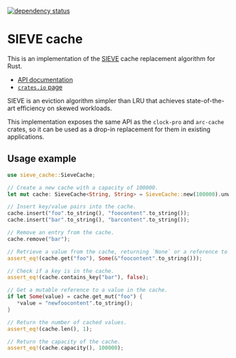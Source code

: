 [![dependency status](https://deps.rs/repo/github/jedisct1/rust-sieve-cache/status.svg)](https://deps.rs/repo/github/jedisct1/rust-sieve-cache)

# SIEVE cache

This is an implementation of the [SIEVE](http://sievecache.com) cache replacement algorithm for Rust.

- [API documentation](https://docs.rs/sieve-cache/0.1.2/sieve_cache/struct.SieveCache.html)
- [`crates.io` page](https://crates.io/crates/sieve-cache)

SIEVE is an eviction algorithm simpler than LRU that achieves state-of-the-art efficiency on skewed workloads.

This implementation exposes the same API as the `clock-pro` and `arc-cache` crates, so it can be used as a drop-in replacement for them in existing applications.

## Usage example

```rust
use sieve_cache::SieveCache;

// Create a new cache with a capacity of 100000.
let mut cache: SieveCache<String, String> = SieveCache::new(100000).unwrap();

// Insert key/value pairs into the cache.
cache.insert("foo".to_string(), "foocontent".to_string());
cache.insert("bar".to_string(), "barcontent".to_string());

// Remove an entry from the cache.
cache.remove("bar");

// Retrieve a value from the cache, returning `None` or a reference to the value.
assert_eq!(cache.get("foo"), Some(&"foocontent".to_string()));

// Check if a key is in the cache.
assert_eq!(cache.contains_key("bar"), false);

// Get a mutable reference to a value in the cache.
if let Some(value) = cache.get_mut("foo") {
   *value = "newfoocontent".to_string();
}

// Return the number of cached values.
assert_eq!(cache.len(), 1);

// Return the capacity of the cache.
assert_eq!(cache.capacity(), 100000);
```

